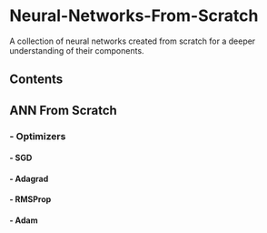 # Neural-Networks-From-Scratch
A collection of neural networks created from scratch for a deeper understanding of their components.


## Contents
## ANN From Scratch
### - Optimizers
####  - SGD
####  - Adagrad
####  - RMSProp
####  - Adam
